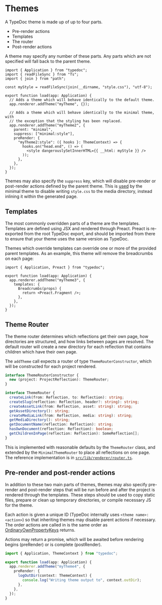 # Themes

A TypeDoc theme is made up of up to four parts.

- Pre-render actions
- Templates
- The router
- Post-render actions

A theme may specify any number of these parts. Any parts which are not specified will fall back to the parent theme.

```tsx
import { Application } from "typedoc";
import { readFileSync } from "fs";
import { join } from "path";

const myStyle = readFileSync(join(__dirname, "style.css"), "utf-8");

export function load(app: Application) {
  // Adds a theme which will behave identically to the default theme.
  app.renderer.addTheme("myTheme", {});

  // Adds a theme which will behave identically to the minimal theme, with
  // the exception that the styling has been replaced.
  app.renderer.addTheme("myTheme2", {
    parent: "minimal",
    suppress: ["minimal:style"],
    preRender: {
      "myTheme2:style": ({ hooks }: ThemeContext) => {
        hooks.on("head.end", () => (
          <style dangerouslySetInnerHTML={{ __html: myStyle }} />
        ));
      },
    },
  });
}
```

Themes may also specify the `suppress` key, which will disable pre-render or post-render actions defined by the parent theme. This is [used][1] by the minimal theme to disable writing `style.css` to the media directory, instead inlining it within the generated page.

## Templates

The most commonly overridden parts of a theme are the templates. Templates are defined using JSX and rendered through Preact. Preact is re-exported from the root TypeDoc export, and should be imported from there to ensure that your theme uses the same version as TypeDoc.

Themes which override templates can override one or more of the provided parent templates. As an example, this theme will remove the breadcrumbs on each page:

```tsx
import { Application, Preact } from "typedoc";

export function load(app: Application) {
  app.renderer.addTheme("myTheme3", {
    templates: {
      Breadcrumbs(props) {
        return <Preact.Fragment />;
      },
    },
  });
}
```

## Theme Router

The theme router determines which reflections get their own page, how directories are structured, and how links between pages are resolved.
The default router will create a new directory for each reflection that contains children which have their own page.

The `addTheme` call expects a router of type `ThemeRouterConstructor`, which will be constructed for each project rendered.

```ts
interface ThemeRouterConstructor {
  new (project: ProjectReflection): ThemeRouter;
}

interface ThemeRouter {
  createLink(from: Reflection, to: Reflection): string;
  createSlug(reflection: Reflection, header?: string): string;
  createAssetLink(from: Reflection, asset: string): string;
  getAssetDirectory(): string;
  createMediaLink(from: Reflection, media: string): string;
  getMediaDirectory(): string;
  getDocumentName(reflection: Reflection): string;
  hasOwnDocument(reflection: Reflection): boolean;
  getChildrenInPage(reflection: Reflection): SomeReflection[];
}
```

This is implemented with reasonable defaults by the `ThemeRouter` class, and extended by the `MinimalThemeRouter` to place all reflections on one page.
The reference implementation is in [`src/lib/renderer/router.ts`][3].

## Pre-render and post-render actions

In addition to these two main parts of themes, themes may also specify pre-render and post-render steps that will be run before and after the project is rendered through the templates. These steps should be used to copy static files, prepare or clean up temporary directories, or compile necessary JS for the theme.

Each action is given a unique ID (TypeDoc internally uses `<theme name>:<action>`) so that inheriting themes may disable parent actions if necessary. The order actions are called in is the same order as [OrdinaryOwnPropertyKeys][4] returns.

Actions may return a promise, which will be awaited before rendering begins (preRender) or is complete (postRender).

```ts
import { Application, ThemeContext } from "typedoc";

export function load(app: Application) {
  app.renderer.addTheme("myTheme4", {
    preRender: {
      logOutDir(context: ThemeContext) {
        console.log("Writing theme output to", context.outDir);
      },
    },
  });
}
```

[1]: https://github.com/TypeStrong/typedoc/blob/library-mode/src/lib/renderer/theme.tsx#L69
[2]: https://github.com/TypeStrong/typedoc/blob/library-mode/src/lib/renderer/templates.ts#L72
[3]: https://github.com/TypeStrong/typedoc/blob/library-mode/src/lib/renderer/router.ts
[4]: https://tc39.es/ecma262/#sec-ordinaryownpropertykeys
